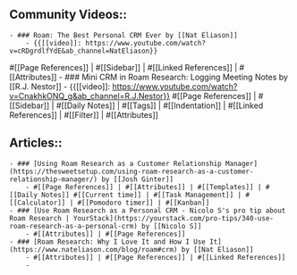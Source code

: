 ## Community Videos::
    - ### Roam: The Best Personal CRM Ever by [[Nat Eliason]]
        - {{[[video]]: https://www.youtube.com/watch?v=cRDgrdlfYdE&ab_channel=NatEliason}}
#[[Page References]] | #[[Sidebar]] | #[[Linked References]] | #[[Attributes]]
    - ### Mini CRM in Roam Research: Logging Meeting Notes by [[R.J. Nestor]]
        - {{[[video]]: https://www.youtube.com/watch?v=CnakhkONQ_g&ab_channel=R.J.Nestor}}
#[[Page References]] | #[[Sidebar]] | #[[Daily Notes]] | #[[Tags]] | #[[Indentation]] | #[[Linked References]] | #[[Filter]] | #[[Attributes]] 
## Articles::
    - ### [Using Roam Research as a Customer Relationship Manager](https://thesweetsetup.com/using-roam-research-as-a-customer-relationship-manager/) by [[Josh Ginter]]
        - #[[Page References]] | #[[Attributes]] | #[[Templates]] | #[[Daily Notes]] #[[Current time]] | #[[Task Management]] | #[[Calculator]] | #[[Pomodoro timer]] | #[[Kanban]] 
    - ### [Use Roam Research as a Personal CRM - Nicolo S's pro tip about Roam Research | YourStack](https://yourstack.com/pro-tips/340-use-roam-research-as-a-personal-crm) by [[Nicolo S]]
        - #[[Attributes]] | #[[Page References]]
    - ### [Roam Research: Why I Love It and How I Use It](https://www.nateliason.com/blog/roam#crm) by [[Nat Eliason]]
        - #[[Attributes]] | #[[Page References]] | #[[Linked References]]
        - 
